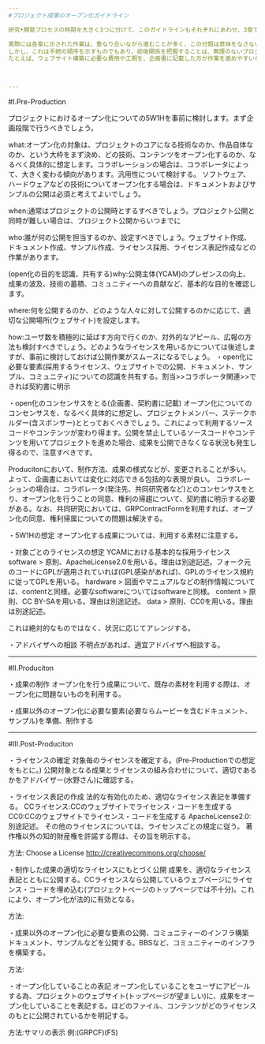 ```yaml
---
#プロジェクト成果のオープン化ガイドライン

研究•開発プロセスの時期を大きく3つに分けて、このガイドラインもそれぞれにあわせ、3章で構成されています。

実際には各章に示された作業は、重なり合いながら進むことが多く、この分類は意味をなさないように思えるかもしれません。
しかし、これは手続の順序を示すものでもあり、前後関係を把握することは、無理のないプロジェクト進行に繋がります。
たとえば、ウェブサイト構築に必要な費用や工期を、企画書に記載した方が作業を進めやすいなどを把握できるでしょう。



---
```

#Ⅰ.Pre-Production



プロジェクトにおけるオープン化についての5W1Hを事前に検討します。まず企画段階で行うべきでしょう。

what:オープン化の対象は、プロジェクトのコアになる技術なのか、作品自体なのか、という大枠をまず決め、どの技術、コンテンツをオープン化するのか、なるべく具体的に想定します。コラボレーションの場合は、コラボレータによって、大きく変わる傾向があります。汎用性について検討する。
ソフトウェア、ハードウェアなどの技術についてオープン化する場合は、ドキュメントおよびサンプルの公開は必須と考えてよいでしょう。

when:通常はプロジェクトの公開時とするすべきでしょう。プロジェクト公開と同時が難しい場合は、プロジェクト公開からいつまでに

who:誰が何の公開を担当するのか、設定すべきでしょう。ウェブサイト作成、ドキュメント作成、サンプル作成、ライセンス採用、ライセンス表記作成などの作業があります。

(open化の目的を認識、共有する)why:公開主体(YCAM)のプレゼンスの向上、成果の波及、技術の蓄積、コミュニティーへの貢献など、基本的な目的を確認します。

where:何を公開するのか、どのような人々に対して公開するのかに応じて、適切な公開場所(ウェブサイト)を設定します。

how:ユーザ数を積極的に延ばす方向で行くのか、対外的なアピール、広報の方法も検討すべきでしょう。どのようなライセンスを用いるかについては後述しますが、事前に検討しておけば公開作業がスムースになるでしょう。
・open化に必要な要素(採用するライセンス、ウェブサイトでの公開、ドキュメント、サンプル、コミュニティ)についての認識を共有する。割当>>コラボレータ関連>>できれば契約書に明示





・open化のコンセンサスをとる(企画書、契約書に記載)
オープン化についてのコンセンサスを、なるべく具体的に想定し、プロジェクトメンバー、ステークホルダー(含スポンサー)ととっておくべきでしょう。これによって利用するソースコードやコンテンツが変わり得ます。公開を禁止しているソースコードやコンテンツを用いてプロジェクトを進めた場合、成果を公開できなくなる状況も発生し得るので、注意すべきです。

Producitonにおいて、制作方法、成果の様式などが、変更されることが多い。よって、企画書においては変化に対応できる包括的な表現が良い。
コラボレーションの場合は、コラボレータ(発注先、共同研究者など)とのコンセンサスをとり、オープン化を行うことの同意、権利の帰趨について、契約書に明示する必要がある。なお、共同研究においては、GRPContractFormを利用すれば、オープン化の同意、権利帰属についての問題は解決する。


・5W1Hの想定
オープン化する成果については、利用する素材に注意する。



・対象ごとのライセンスの想定
YCAMにおける基本的な採用ライセンス
software > 原則、ApacheLicense2.0を用いる。理由は別途記述。フォーク元のコードにGPLが適用されていれば(GPL感染があれば)、GPLのライセンス規約に従ってGPLを用いる。
hardware > 図面やマニュアルなどの制作情報については、contentと同様。必要なsoftwareについてはsoftwareと同様。
content > 原則、CC BY-SAを用いる。理由は別途記述。
data > 原則、CC0を用いる。理由は別途記述。

これは絶対的なものではなく、状況に応じてアレンジする。


・アドバイザへの相談
不明点があれば、適宜アドバイザへ相談する。


---
#Ⅱ.Produciton

・成果の制作
オープン化を行う成果について、既存の素材を利用する際は、オープン化に問題ないものを利用する。

・成果以外のオープン化に必要な要素(必要ならムービーを含むドキュメント、サンプル)を準備、制作する


---
#Ⅲ.Post-Produciton

・ライセンスの確定
対象毎のライセンスを確定する。(Pre-Productionでの想定をもとに。)
公開対象となる成果とライセンスの組み合わせについて、適切であるかをアドバイザー(水野さん)に確認する。


・ライセンス表記の作成
法的な有効化のため、適切なライセンス表記を準備する。
CCライセンス:CCのウェブサイトでライセンス・コードを生成する
CC0:CCのウェブサイトでライセンス・コードを生成する
ApacheLicense2.0:別途記述。
その他のライセンスについては、ライセンスごとの規定に従う。
著作権以外の知的財産権を許諾する際は、その旨を明示する。

方法:
Choose a License
http://creativecommons.org/choose/



・制作した成果の適切なライセンスにもとづく公開
成果を、適切なライセンス表記とともに公開する。CCライセンスなら公開しているウェブページにライセンス・コードを埋め込む(プロジェクトページのトップページでは不十分)。これにより、オープン化が法的に有効となる。

方法:



・成果以外のオープン化に必要な要素の公開、コミュニティーのインフラ構築
ドキュメント、サンプルなどを公開する。BBSなど、コミュニティーのインフラを構築する。

方法:



・オープン化していることの表記
オープン化していることをユーザにアピールする為、プロジェクトのウェブサイト(トップページが望ましい)に、成果をオープン化していることを表記する。ほどのファイル、コンテンツがどのライセンスのもとに公開されているかを明記する。

方法:サマリの表示
例:(GRPCF)(FS)


